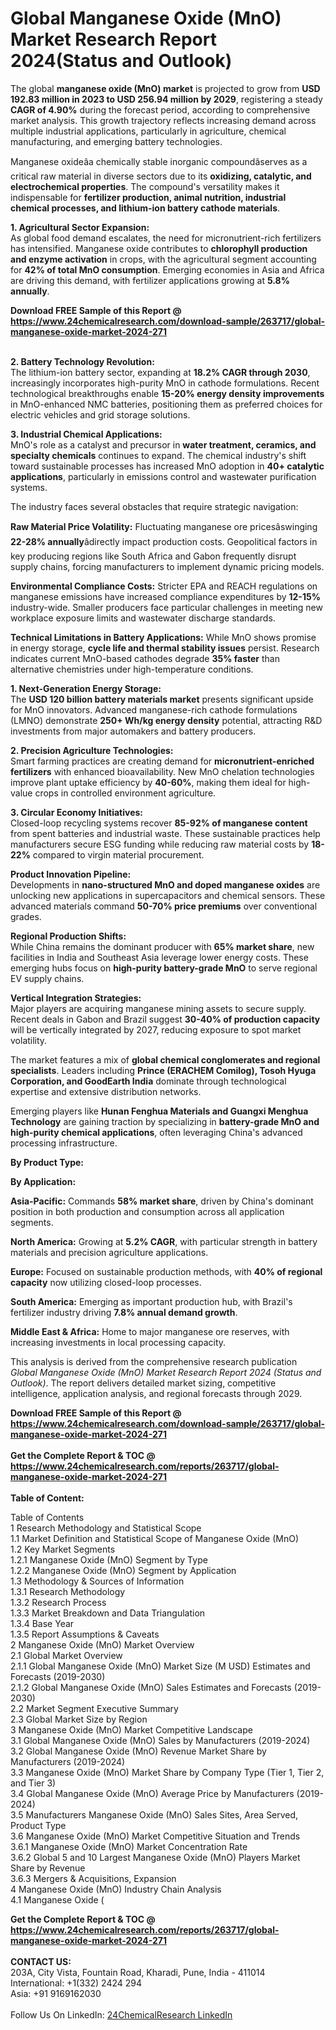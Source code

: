 <h1>Global Manganese Oxide (MnO) Market Research Report 2024(Status and Outlook)</h1><p>The global <strong>manganese oxide (MnO) market</strong> is projected to grow from <strong>USD 192.83 million in 2023 to USD 256.94 million by 2029</strong>, registering a steady <strong>CAGR of 4.90%</strong> during the forecast period, according to comprehensive market analysis. This growth trajectory reflects increasing demand across multiple industrial applications, particularly in agriculture, chemical manufacturing, and emerging battery technologies.</p><p>Manganese oxideâa chemically stable inorganic compoundâserves as a critical raw material in diverse sectors due to its <strong>oxidizing, catalytic, and electrochemical properties</strong>. The compound's versatility makes it indispensable for <strong>fertilizer production, animal nutrition, industrial chemical processes, and lithium-ion battery cathode materials</strong>.</p><p><strong>1. Agricultural Sector Expansion:</strong><br>
As global food demand escalates, the need for micronutrient-rich fertilizers has intensified. Manganese oxide contributes to <strong>chlorophyll production and enzyme activation</strong> in crops, with the agricultural segment accounting for <strong>42% of total MnO consumption</strong>. Emerging economies in Asia and Africa are driving this demand, with fertilizer applications growing at <strong>5.8% annually</strong>.</p><div><b>Download FREE Sample of this Report @ 
            <a href="https://www.24chemicalresearch.com/download-sample/263717/global-manganese-oxide-market-2024-271">
            https://www.24chemicalresearch.com/download-sample/263717/global-manganese-oxide-market-2024-271</a></b></div><br><p><strong>2. Battery Technology Revolution:</strong><br>
The lithium-ion battery sector, expanding at <strong>18.2% CAGR through 2030</strong>, increasingly incorporates high-purity MnO in cathode formulations. Recent technological breakthroughs enable <strong>15-20% energy density improvements</strong> in MnO-enhanced NMC batteries, positioning them as preferred choices for electric vehicles and grid storage solutions.</p><p><strong>3. Industrial Chemical Applications:</strong><br>
MnO's role as a catalyst and precursor in <strong>water treatment, ceramics, and specialty chemicals</strong> continues to expand. The chemical industry's shift toward sustainable processes has increased MnO adoption in <strong>40+ catalytic applications</strong>, particularly in emissions control and wastewater purification systems.</p><p>The industry faces several obstacles that require strategic navigation:</p><p><strong>Raw Material Price Volatility:</strong> Fluctuating manganese ore pricesâswinging <strong>22-28% annually</strong>âdirectly impact production costs. Geopolitical factors in key producing regions like South Africa and Gabon frequently disrupt supply chains, forcing manufacturers to implement dynamic pricing models.</p><p><strong>Environmental Compliance Costs:</strong> Stricter EPA and REACH regulations on manganese emissions have increased compliance expenditures by <strong>12-15%</strong> industry-wide. Smaller producers face particular challenges in meeting new workplace exposure limits and wastewater discharge standards.</p><p><strong>Technical Limitations in Battery Applications:</strong> While MnO shows promise in energy storage, <strong>cycle life and thermal stability issues</strong> persist. Research indicates current MnO-based cathodes degrade <strong>35% faster</strong> than alternative chemistries under high-temperature conditions.</p><p><strong>1. Next-Generation Energy Storage:</strong><br>
The <strong>USD 120 billion battery materials market</strong> presents significant upside for MnO innovators. Advanced manganese-rich cathode formulations (LMNO) demonstrate <strong>250+ Wh/kg energy density</strong> potential, attracting R&amp;D investments from major automakers and battery producers.</p><p><strong>2. Precision Agriculture Technologies:</strong><br>
Smart farming practices are creating demand for <strong>micronutrient-enriched fertilizers</strong> with enhanced bioavailability. New MnO chelation technologies improve plant uptake efficiency by <strong>40-60%</strong>, making them ideal for high-value crops in controlled environment agriculture.</p><p><strong>3. Circular Economy Initiatives:</strong><br>
Closed-loop recycling systems recover <strong>85-92% of manganese content</strong> from spent batteries and industrial waste. These sustainable practices help manufacturers secure ESG funding while reducing raw material costs by <strong>18-22%</strong> compared to virgin material procurement.</p><p><strong>Product Innovation Pipeline:</strong><br>
	Developments in <strong>nano-structured MnO and doped manganese oxides</strong> are unlocking new applications in supercapacitors and chemical sensors. These advanced materials command <strong>50-70% price premiums</strong> over conventional grades.</p><p><strong>Regional Production Shifts:</strong><br>
	While China remains the dominant producer with <strong>65% market share</strong>, new facilities in India and Southeast Asia leverage lower energy costs. These emerging hubs focus on <strong>high-purity battery-grade MnO</strong> to serve regional EV supply chains.</p><p><strong>Vertical Integration Strategies:</strong><br>
	Major players are acquiring manganese mining assets to secure supply. Recent deals in Gabon and Brazil suggest <strong>30-40% of production capacity</strong> will be vertically integrated by 2027, reducing exposure to spot market volatility.</p><p>The market features a mix of <strong>global chemical conglomerates and regional specialists</strong>. Leaders including <strong>Prince (ERACHEM Comilog), Tosoh Hyuga Corporation, and GoodEarth India</strong> dominate through technological expertise and extensive distribution networks.</p><p>Emerging players like <strong>Hunan Fenghua Materials and Guangxi Menghua Technology</strong> are gaining traction by specializing in <strong>battery-grade MnO and high-purity chemical applications</strong>, often leveraging China's advanced processing infrastructure.</p><p><strong>By Product Type:</strong></p><p><strong>By Application:</strong></p><p><strong>Asia-Pacific:</strong> Commands <strong>58% market share</strong>, driven by China's dominant position in both production and consumption across all application segments.</p><p><strong>North America:</strong> Growing at <strong>5.2% CAGR</strong>, with particular strength in battery materials and precision agriculture applications.</p><p><strong>Europe:</strong> Focused on sustainable production methods, with <strong>40% of regional capacity</strong> now utilizing closed-loop processes.</p><p><strong>South America:</strong> Emerging as important production hub, with Brazil's fertilizer industry driving <strong>7.8% annual demand growth</strong>.</p><p><strong>Middle East &amp; Africa:</strong> Home to major manganese ore reserves, with increasing investments in local processing capacity.</p><p>This analysis is derived from the comprehensive research publication <em>Global Manganese Oxide (MnO) Market Research Report 2024 (Status and Outlook)</em>. The report delivers detailed market sizing, competitive intelligence, application analysis, and regional forecasts through 2029.</p><div><b>Download FREE Sample of this Report @ 
            <a href="https://www.24chemicalresearch.com/download-sample/263717/global-manganese-oxide-market-2024-271">
            https://www.24chemicalresearch.com/download-sample/263717/global-manganese-oxide-market-2024-271</a></b></div><br><div><b>Get the Complete Report & TOC @ 
            <a href="https://www.24chemicalresearch.com/reports/263717/global-manganese-oxide-market-2024-271">
            https://www.24chemicalresearch.com/reports/263717/global-manganese-oxide-market-2024-271</a></b></div><br>
            <b>Table of Content:</b><p>Table of Contents<br />
1 Research Methodology and Statistical Scope<br />
1.1 Market Definition and Statistical Scope of Manganese Oxide (MnO)<br />
1.2 Key Market Segments<br />
1.2.1 Manganese Oxide (MnO) Segment by Type<br />
1.2.2 Manganese Oxide (MnO) Segment by Application<br />
1.3 Methodology & Sources of Information<br />
1.3.1 Research Methodology<br />
1.3.2 Research Process<br />
1.3.3 Market Breakdown and Data Triangulation<br />
1.3.4 Base Year<br />
1.3.5 Report Assumptions & Caveats<br />
2 Manganese Oxide (MnO) Market Overview<br />
2.1 Global Market Overview<br />
2.1.1 Global Manganese Oxide (MnO) Market Size (M USD) Estimates and Forecasts (2019-2030)<br />
2.1.2 Global Manganese Oxide (MnO) Sales Estimates and Forecasts (2019-2030)<br />
2.2 Market Segment Executive Summary<br />
2.3 Global Market Size by Region<br />
3 Manganese Oxide (MnO) Market Competitive Landscape<br />
3.1 Global Manganese Oxide (MnO) Sales by Manufacturers (2019-2024)<br />
3.2 Global Manganese Oxide (MnO) Revenue Market Share by Manufacturers (2019-2024)<br />
3.3 Manganese Oxide (MnO) Market Share by Company Type (Tier 1, Tier 2, and Tier 3)<br />
3.4 Global Manganese Oxide (MnO) Average Price by Manufacturers (2019-2024)<br />
3.5 Manufacturers Manganese Oxide (MnO) Sales Sites, Area Served, Product Type<br />
3.6 Manganese Oxide (MnO) Market Competitive Situation and Trends<br />
3.6.1 Manganese Oxide (MnO) Market Concentration Rate<br />
3.6.2 Global 5 and 10 Largest Manganese Oxide (MnO) Players Market Share by Revenue<br />
3.6.3 Mergers & Acquisitions, Expansion<br />
4 Manganese Oxide (MnO) Industry Chain Analysis<br />
4.1 Manganese Oxide (</p><div><b>Get the Complete Report & TOC @ 
            <a href="https://www.24chemicalresearch.com/reports/263717/global-manganese-oxide-market-2024-271">
            https://www.24chemicalresearch.com/reports/263717/global-manganese-oxide-market-2024-271</a></b></div><br><b>CONTACT US:</b><br>
            203A, City Vista, Fountain Road, Kharadi, Pune, India - 411014<br>
            International: +1(332) 2424 294<br>
            Asia: +91 9169162030 <br><br>
            Follow Us On LinkedIn: <a href="https://www.linkedin.com/company/24chemicalresearch/">24ChemicalResearch LinkedIn</a>